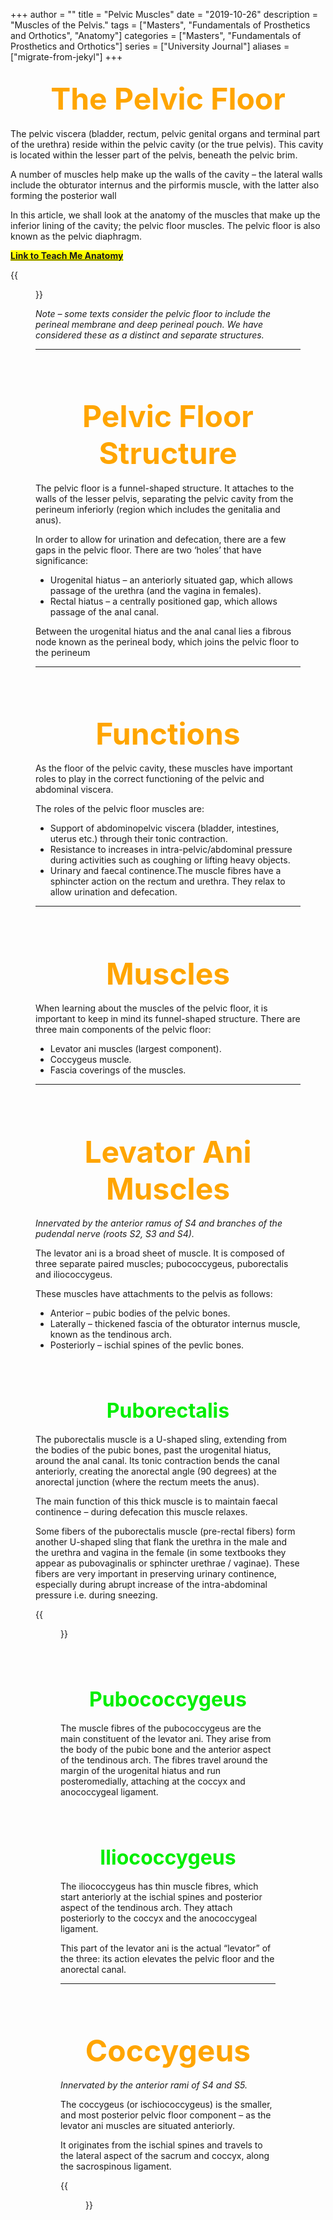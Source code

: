 +++
author = ""
title = "Pelvic Muscles"
date = "2019-10-26"
description = "Muscles of the Pelvis."
tags = ["Masters", "Fundamentals of Prosthetics and Orthotics", "Anatomy"]
categories = ["Masters", "Fundamentals of Prosthetics and Orthotics"]
series = ["University Journal"]
aliases = ["migrate-from-jekyl"]
+++

<font size="+7" color="orange"><center> The Pelvic Floor </center></font>  
---

The pelvic viscera (bladder, rectum, pelvic genital organs and terminal part of the urethra) reside within the pelvic cavity (or the true pelvis). This cavity is located within the lesser part of the pelvis, beneath the pelvic brim.

A number of muscles help make up the walls of the cavity – the lateral walls include the obturator internus and the pirformis muscle, with the latter also forming the posterior wall

In this article, we shall look at the anatomy of the muscles that make up the inferior lining of the cavity; the pelvic floor muscles. The pelvic floor is also known as the pelvic diaphragm.

**<mark>[Link to Teach Me Anatomy](https://teachmeanatomy.info/pelvis/muscles/pelvic-floor/)<mark>**

{{<figure src="/2019-10-14/Overview-of-the-Pelvic-Cavity-and-the-Pelvic-Floor-Muscles.jpg" position="center" style="border-radius: 8px;" caption="Pelvic Cavity and Pelvic Floor Muscles" captionPosition="center" captionStyle="color: white;" >}}

*Note – some texts consider the pelvic floor to include the perineal membrane and deep perineal pouch. We have considered these as a distinct and separate structures.*

---

<br><br>

<font size="+7" color="orange"><center> Pelvic Floor Structure </center></font>  
---

The pelvic floor is a funnel-shaped structure. It attaches to the walls of the lesser pelvis, separating the pelvic cavity from the perineum inferiorly (region which includes the genitalia and anus).

In order to allow for urination and defecation, there are a few gaps in the pelvic floor. There are two ‘holes’ that have significance:

- Urogenital hiatus – an anteriorly situated gap, which allows passage of the urethra (and the vagina in females).
- Rectal hiatus – a centrally positioned gap, which allows passage of the anal canal.

Between the urogenital hiatus and the anal canal lies a fibrous node known as the perineal body, which joins the pelvic floor to the perineum

---

<br><br>

<font size="+7" color="orange"><center> Functions </center></font>  
---

As the floor of the pelvic cavity, these muscles have important roles to play in the correct functioning of the pelvic and abdominal viscera.

The roles of the pelvic floor muscles are:

- Support of abdominopelvic viscera (bladder, intestines, uterus etc.) through their tonic contraction.
- Resistance to increases in intra-pelvic/abdominal pressure during activities such as coughing or lifting heavy objects.
- Urinary and faecal continence.The muscle fibres have a sphincter action on the rectum and urethra. They relax to allow urination and defecation.

---

<br><br>

<font size="+7" color="orange"><center> Muscles </center></font>  
---

When learning about the muscles of the pelvic floor, it is important to keep in mind its funnel-shaped structure. There are three main components of the pelvic floor:

- Levator ani muscles (largest component).
- Coccygeus muscle.
- Fascia coverings of the muscles.

---

<br><br>

<font size="+4" color="orange"><center> Levator Ani Muscles </center></font>  
---

*Innervated by the anterior ramus of S4 and branches of the pudendal nerve (roots S2, S3 and S4).*

The levator ani is a broad sheet of muscle. It is composed of three separate paired muscles; pubococcygeus, puborectalis and iliococcygeus.

These muscles have attachments to the pelvis as follows:

- Anterior – pubic bodies of the pelvic bones.
- Laterally – thickened fascia of the obturator internus muscle, known as the tendinous arch.
- Posteriorly – ischial spines of the pevlic bones.

<br><br>

<font size="+3" color="Gree"><center> Puborectalis </center></font>  
---

The puborectalis muscle is a U-shaped sling, extending from the bodies of the pubic bones, past the urogenital hiatus, around the anal canal. Its tonic contraction bends the canal anteriorly, creating the anorectal angle (90 degrees) at the anorectal junction (where the rectum meets the anus).

The main function of this thick muscle is to maintain faecal continence – during defecation this muscle relaxes.

Some fibers of the puborectalis muscle (pre-rectal fibers) form another U-shaped sling that flank the urethra in the male and the urethra and vagina in the female (in some textbooks they appear as pubovaginalis or sphincter urethrae / vaginae). These fibers are very important in preserving urinary continence, especially during abrupt increase of the intra-abdominal pressure i.e. during sneezing.

{{<figure src="/2019-10-14/Muscles-of-the-Pelvic-Floor.jpg" position="center" style="border-radius: 8px;" caption="Pelvic Floor Muscles" captionPosition="center" captionStyle="color: white;" >}}

<br><br>

<font size="+3" color="Gree"><center> Pubococcygeus </center></font>  
---

The muscle fibres of the pubococcygeus are the main constituent of the levator ani. They arise from the body of the pubic bone and the anterior aspect of the tendinous arch. The fibres travel around the margin of the urogenital hiatus and run posteromedially, attaching at the coccyx and anococcygeal ligament.

<br><br>

<font size="+3" color="Gree"><center> Iliococcygeus </center></font>  
---

The iliococcygeus has thin muscle fibres, which start anteriorly at the ischial spines and posterior aspect of the tendinous arch. They attach posteriorly to the coccyx and the anococcygeal ligament.

This part of the levator ani is the actual “levator” of the three: its action elevates the pelvic floor and the anorectal canal.

---

<br><br>

<font size="+4" color="orange"><center> Coccygeus </center></font>  
---

*Innervated by the anterior rami of S4 and S5.*

The coccygeus (or ischiococcygeus) is the smaller, and most posterior pelvic floor component – as the levator ani muscles are situated anteriorly.

It originates from the ischial spines and travels to the lateral aspect of the sacrum and coccyx, along the sacrospinous ligament.

{{<figure src="/2019-10-14/The-Muscles-of-the-Pelvic-Floor-Levator-Ani-and-Coccygeus-2.jpg" position="center" style="border-radius: 8px;" caption="Coccygeus" captionPosition="center" captionStyle="color: white;" >}}